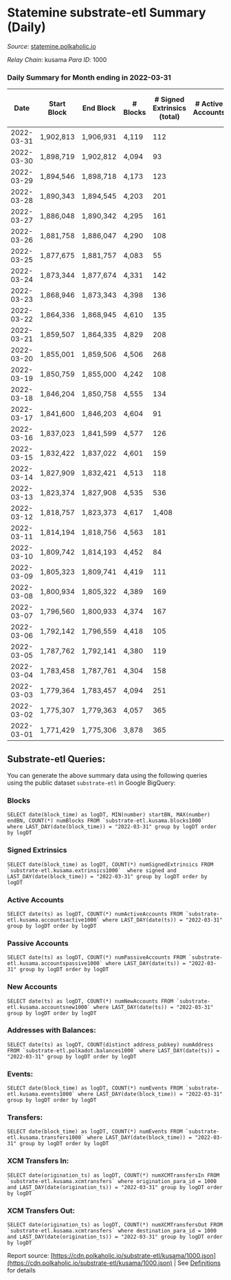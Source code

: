 # Statemine substrate-etl Summary (Daily)

_Source_: [statemine.polkaholic.io](https://statemine.polkaholic.io)

*Relay Chain*: kusama
*Para ID*: 1000



### Daily Summary for Month ending in 2022-03-31


| Date | Start Block | End Block | # Blocks | # Signed Extrinsics (total) | # Active Accounts | # Passive | # New | # Addresses with Balances | # Events | # Transfers | # XCM Transfers In | # XCM Transfers Out | Issues | 
| ---- | ----------- | --------- | -------- | --------------------------- | ----------------- | --------- | ----- | ------------------------- | -------- | ----------- | ------------------ | ------------------- | ------ |
| 2022-03-31 | 1,902,813 | 1,906,931 | 4,119 | 112 |  |  |  | 20,900 | 10,360 | 1,524 ($135,684.65) | 32 ($31,303.44) | 28 ($99,818.04) |  |
| 2022-03-30 | 1,898,719 | 1,902,812 | 4,094 | 93 |  |  |  | 20,876 | 10,136 | 1,433 ($90,165.63) | 25 ($16,791.01) | 14 ($25,655.79) |  |
| 2022-03-29 | 1,894,546 | 1,898,718 | 4,173 | 123 |  |  |  | 20,858 | 10,909 | 1,864 ($57,845.68) | 40 ($88,463.53) | 28 ($113,627.37) |  |
| 2022-03-28 | 1,890,343 | 1,894,545 | 4,203 | 201 |  |  |  | 20,842 | 11,368 | 2,013 ($141,270.21) | 32 ($94,415.41) | 26 ($160,903.93) |  |
| 2022-03-27 | 1,886,048 | 1,890,342 | 4,295 | 161 |  |  |  | 20,808 | 11,632 | 2,112 ($180,209.95) | 35 ($23,886.19) | 32 ($106,803.20) |  |
| 2022-03-26 | 1,881,758 | 1,886,047 | 4,290 | 108 |  |  |  | 20,786 | 10,771 | 1,557 ($273,986.00) | 22 ($230,252.38) | 27 ($255,315.95) |  |
| 2022-03-25 | 1,877,675 | 1,881,757 | 4,083 | 55 |  |  |  | 20,765 | 9,516 | 1,016 ($25,553.80) | 13 ($45,473.99) | 15 ($48,919.55) |  |
| 2022-03-24 | 1,873,344 | 1,877,674 | 4,331 | 142 |  |  |  | 20,756 | 11,380 | 1,950 ($80,338.07) | 41 ($25,121.32) | 21 ($137,729.19) |  |
| 2022-03-23 | 1,868,946 | 1,873,343 | 4,398 | 136 |  |  |  | 20,745 | 11,565 | 1,771 ($68,051.29) | 20 ($6,770.17) | 22 ($80,055.16) |  |
| 2022-03-22 | 1,864,336 | 1,868,945 | 4,610 | 135 |  |  |  | 20,735 | 12,034 | 2,112 ($107,774.70) | 31 ($18,690.16) | 33 ($67,820.96) |  |
| 2022-03-21 | 1,859,507 | 1,864,335 | 4,829 | 208 |  |  |  | 20,715 | 12,734 | 2,208 ($241,864.48) | 26 ($20,882.97) | 26 ($43,110.80) |  |
| 2022-03-20 | 1,855,001 | 1,859,506 | 4,506 | 268 |  |  |  | 20,687 | 12,532 | 2,375 ($73,034.00) | 29 ($13,981.62) | 44 ($120,203.28) |  |
| 2022-03-19 | 1,850,759 | 1,855,000 | 4,242 | 108 |  |  |  | 20,655 | 10,573 | 1,483 ($50,772.28) | 36 ($11,254.21) | 22 ($58,284.62) |  |
| 2022-03-18 | 1,846,204 | 1,850,758 | 4,555 | 134 |  |  |  | 20,639 | 11,989 | 1,930 ($54,945.79) | 32 ($41,147.90) | 39 ($89,239.31) |  |
| 2022-03-17 | 1,841,600 | 1,846,203 | 4,604 | 91 |  |  |  | 20,630 | 11,243 | 1,211 ($30,672.76) | 19 ($6,644.85) | 16 ($62,594.41) |  |
| 2022-03-16 | 1,837,023 | 1,841,599 | 4,577 | 126 |  |  |  | 20,621 | 11,648 | 1,717 ($26,546.42) | 44 ($15,917.75) | 19 ($19,949.52) |  |
| 2022-03-15 | 1,832,422 | 1,837,022 | 4,601 | 159 |  |  |  | 20,596 | 12,348 | 2,140 ($68,674.17) | 35 ($24,341.10) | 32 ($58,263.12) |  |
| 2022-03-14 | 1,827,909 | 1,832,421 | 4,513 | 118 |  |  |  | 20,583 | 10,939 | 1,309 ($107,765.09) | 34 ($14,506.41) | 14 ($145,952.76) |  |
| 2022-03-13 | 1,823,374 | 1,827,908 | 4,535 | 536 |  |  |  | 20,569 | 12,520 | 1,693 ($270,807.03) | 16 ($4,605.79) | 17 ($15,689.59) |  |
| 2022-03-12 | 1,818,757 | 1,823,373 | 4,617 | 1,408 |  |  |  | 20,551 | 17,742 | 3,388 ($51,930.22) | 31 ($136,140.92) | 15 ($42,025.05) |  |
| 2022-03-11 | 1,814,194 | 1,818,756 | 4,563 | 181 |  |  |  | 20,628 | 12,524 | 2,166 ($116,824.30) | 59 ($22,280.69) | 30 ($13,375.42) |  |
| 2022-03-10 | 1,809,742 | 1,814,193 | 4,452 | 84 |  |  |  | 20,643 | 10,868 | 1,452 ($40,821.56) | 36 ($367.22) | 18 ($24,295.39) |  |
| 2022-03-09 | 1,805,323 | 1,809,741 | 4,419 | 111 |  |  |  | 20,634 | 11,201 | 1,780 ($23,659.54) | 27 ($7,582.45) | 25 ($17,127.02) |  |
| 2022-03-08 | 1,800,934 | 1,805,322 | 4,389 | 169 |  |  |  | 20,614 | 11,418 | 1,953 ($199,859.59) | 11 ($50.85) | 26 ($189,033.91) |  |
| 2022-03-07 | 1,796,560 | 1,800,933 | 4,374 | 167 |  |  |  | 20,604 | 11,798 | 1,829 ($278,222.31) | 14 ($63.05) | 13 ($7,553.91) |  |
| 2022-03-06 | 1,792,142 | 1,796,559 | 4,418 | 105 |  |  |  | 20,649 | 11,115 | 1,726 ($23,045.76) | 11 ($223.19) | 16 ($24,239.85) |  |
| 2022-03-05 | 1,787,762 | 1,792,141 | 4,380 | 119 |  |  |  | 20,644 | 11,295 | 1,820 ($76,329.92) | 12 ($18.48) | 24 ($78,377.01) |  |
| 2022-03-04 | 1,783,458 | 1,787,761 | 4,304 | 158 |  |  |  | 20,651 | 11,780 | 2,094 ($89,235.04) | 10 ($41.08) | 20 ($30,028.17) |  |
| 2022-03-03 | 1,779,364 | 1,783,457 | 4,094 | 251 |  |  |  | 20,680 | 13,177 | 3,023 ($364,581.05) | 20 ($280.83) | 20 ($49,945.24) |  |
| 2022-03-02 | 1,775,307 | 1,779,363 | 4,057 | 365 |  |  |  | 20,706 | 14,885 | 3,630 ($69,071.49) | 17 ($227.23) | 30 ($45,909.83) |  |
| 2022-03-01 | 1,771,429 | 1,775,306 | 3,878 | 365 |  |  |  | 20,788 | 13,604 | 2,462 ($125,693.36) | 16 ($114.96) | 14 ($41,019.94) |  |

## Substrate-etl Queries:
You can generate the above summary data using the following queries using the public dataset `substrate-etl` in Google BigQuery:


### Blocks
```
SELECT date(block_time) as logDT, MIN(number) startBN, MAX(number) endBN, COUNT(*) numBlocks FROM `substrate-etl.kusama.blocks1000`  where LAST_DAY(date(block_time)) = "2022-03-31" group by logDT order by logDT
```


### Signed Extrinsics
```
SELECT date(block_time) as logDT, COUNT(*) numSignedExtrinsics FROM `substrate-etl.kusama.extrinsics1000`  where signed and LAST_DAY(date(block_time)) = "2022-03-31" group by logDT order by logDT
```


### Active Accounts
```
SELECT date(ts) as logDT, COUNT(*) numActiveAccounts FROM `substrate-etl.kusama.accountsactive1000` where LAST_DAY(date(ts)) = "2022-03-31" group by logDT order by logDT
```


### Passive Accounts
```
SELECT date(ts) as logDT, COUNT(*) numPassiveAccounts FROM `substrate-etl.kusama.accountspassive1000` where LAST_DAY(date(ts)) = "2022-03-31" group by logDT order by logDT
```


### New Accounts
```
SELECT date(ts) as logDT, COUNT(*) numNewAccounts FROM `substrate-etl.kusama.accountsnew1000` where LAST_DAY(date(ts)) = "2022-03-31" group by logDT order by logDT
```


### Addresses with Balances:
```
SELECT date(ts) as logDT, COUNT(distinct address_pubkey) numAddress FROM `substrate-etl.polkadot.balances1000` where LAST_DAY(date(ts)) = "2022-03-31" group by logDT order by logDT
```


### Events:
```
SELECT date(block_time) as logDT, COUNT(*) numEvents FROM `substrate-etl.kusama.events1000` where LAST_DAY(date(block_time)) = "2022-03-31" group by logDT order by logDT
```


### Transfers:
```
SELECT date(block_time) as logDT, COUNT(*) numEvents FROM `substrate-etl.kusama.transfers1000` where LAST_DAY(date(block_time)) = "2022-03-31" group by logDT order by logDT
```


### XCM Transfers In:
```
SELECT date(origination_ts) as logDT, COUNT(*) numXCMTransfersIn FROM `substrate-etl.kusama.xcmtransfers` where origination_para_id = 1000 and LAST_DAY(date(origination_ts)) = "2022-03-31" group by logDT order by logDT
```


### XCM Transfers Out:
```
SELECT date(origination_ts) as logDT, COUNT(*) numXCMTransfersOut FROM `substrate-etl.kusama.xcmtransfers` where destination_para_id = 1000 and LAST_DAY(date(origination_ts)) = "2022-03-31" group by logDT order by logDT
```



Report source: [https://cdn.polkaholic.io/substrate-etl/kusama/1000.json](https://cdn.polkaholic.io/substrate-etl/kusama/1000.json) | See [Definitions](/DEFINITIONS.md) for details
